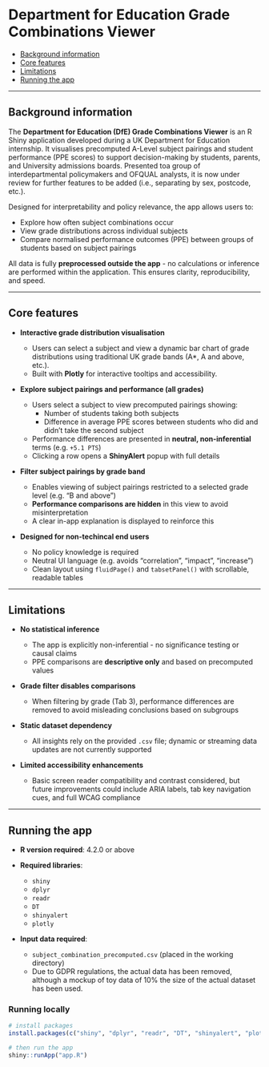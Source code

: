 # Department for Education Grade Combinations Viewer

   * [Background information](#background-information)
   * [Core features](#core-features)
   * [Limitations](#limitations)
   * [Running the app](#running-the-app)

---

## Background information

The **Department for Education (DfE) Grade Combinations Viewer** is an R Shiny application developed during a UK Department for Education internship. It visualises precomputed A-Level subject pairings and student performance (PPE scores) to support decision-making by students, parents, and University admissions boards. Presented toa  group of interdepartmental policymakers and OFQUAL analysts, it is now under review for further features to be added (i.e., separating by sex, postcode, etc.).

Designed for interpretability and policy relevance, the app allows users to:

- Explore how often subject combinations occur
- View grade distributions across individual subjects
- Compare normalised performance outcomes (PPE) between groups of students based on subject pairings

All data is fully **preprocessed outside the app** - no calculations or inference are performed within the application. This ensures clarity, reproducibility, and speed.

---

## Core features

- **Interactive grade distribution visualisation**  
  - Users can select a subject and view a dynamic bar chart of grade distributions using traditional UK grade bands (A*, A and above, etc.).
  - Built with **Plotly** for interactive tooltips and accessibility.

- **Explore subject pairings and performance (all grades)**  
  - Users select a subject to view precomputed pairings showing:
    - Number of students taking both subjects
    - Difference in average PPE scores between students who did and didn’t take the second subject
  - Performance differences are presented in **neutral, non-inferential** terms (e.g. `+5.1 PTS`)
  - Clicking a row opens a **ShinyAlert** popup with full details

- **Filter subject pairings by grade band**  
  - Enables viewing of subject pairings restricted to a selected grade level (e.g. “B and above”)
  - **Performance comparisons are hidden** in this view to avoid misinterpretation
  - A clear in-app explanation is displayed to reinforce this

- **Designed for non-techincal end users**  
  - No policy knowledge is required
  - Neutral UI language (e.g. avoids “correlation”, “impact”, “increase”)
  - Clean layout using `fluidPage()` and `tabsetPanel()` with scrollable, readable tables

---

## Limitations

- **No statistical inference**  
  - The app is explicitly non-inferential - no significance testing or causal claims
  - PPE comparisons are **descriptive only** and based on precomputed values

- **Grade filter disables comparisons**  
  - When filtering by grade (Tab 3), performance differences are removed to avoid misleading conclusions based on subgroups

- **Static dataset dependency**  
  - All insights rely on the provided `.csv` file; dynamic or streaming data updates are not currently supported

- **Limited accessibility enhancements**  
  - Basic screen reader compatibility and contrast considered, but future improvements could include ARIA labels, tab key navigation cues, and full WCAG compliance

---

## Running the app

- **R version required**: 4.2.0 or above  
- **Required libraries**:
  - `shiny`
  - `dplyr`
  - `readr`
  - `DT`
  - `shinyalert`
  - `plotly`

- **Input data required**:
  - `subject_combination_precomputed.csv` (placed in the working directory)
  - Due to GDPR regulations, the actual data has been removed, although a mockup of toy data of 10% the size of the actual dataset has been used.

### Running locally

```r
# install packages
install.packages(c("shiny", "dplyr", "readr", "DT", "shinyalert", "plotly"))

# then run the app
shiny::runApp("app.R")
